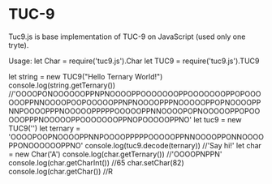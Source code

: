 # TUC-9
Tuc9.js is base implementation of TUC-9 on JavaScript (used only one tryte).

Usage:
  let Char = require('tuc9.js').Char
  let TUC9 = require('tuc9.js').TUC9

  let string = new TUC9("Hello Ternary World!")
  console.log(string.getTernary())
  //'OOOOPONOOOOOOPPNPNOOOOPPOOOOOOOPPOOOOOOOPPOPOOOOOOPPNNOOOOPOOPOOOOOPPNPNOOOOPPPNOOOOOPPOPNOOOOPPNNPOOOOPPPNOOOOOPPPPPOOOOOPPNNOOOOPOPNOOOOOPPOPOOOOOPPPNOOOOOPPOOOOOOOPPNOPOOOOOPPNO'
  let tuc9 = new TUC9('')
  let ternary =  'OOOOPOOPNOOOOPPNNPOOOOPPPPPOOOOOPPNNOOOOPPONNOOOOPPONOOOOOOPPNO'
  console.log(tuc9.decode(ternary))
  //'Say hi!'
  let char = new Char('A')
  console.log(char.getTernary())
  //'OOOOPNPPN'
  console.log(char.getCharInt())
  //65
  char.setChar(82)
  console.log(char.getChar())
  //R
